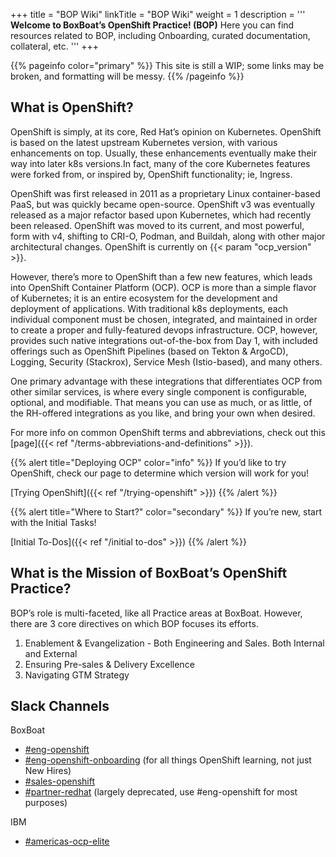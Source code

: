 +++
title = "BOP Wiki"
linkTitle = "BOP Wiki"
weight = 1
description = '''
**Welcome to BoxBoat’s OpenShift Practice! (BOP)** Here you can find resources related to BOP, including Onboarding, curated documentation, collateral, etc.
'''
+++

{{% pageinfo color="primary" %}}
This site is still a WIP; some links may be broken, and formatting will be messy.
{{% /pageinfo %}}

## What is OpenShift?
OpenShift is simply, at its core, Red Hat’s opinion on Kubernetes. OpenShift is based on the latest upstream Kubernetes version, with various enhancements on top. Usually, these enhancements eventually make their way into later k8s versions.In fact, many of the core Kubernetes features were forked from, or inspired by, OpenShift functionality; ie, Ingress.

OpenShift was first released in 2011 as a proprietary Linux container-based PaaS, but was quickly became open-source. OpenShift v3 was eventually released as a major refactor based upon Kubernetes, which had recently been released. OpenShift was moved to its current, and most powerful, form with v4, shifting to CRI-O, Podman, and Buildah, along with other major architectural changes. OpenShift is currently on  {{< param "ocp_version" >}}.



However, there’s more to OpenShift than a few new features, which leads into OpenShift Container Platform (OCP). OCP is more than a simple flavor of Kubernetes; it is an entire ecosystem for the development and deployment of applications. With traditional k8s deployments, each individual component must be chosen, integrated, and maintained in order to create a proper and fully-featured devops infrastructure. OCP, however, provides such native integrations out-of-the-box from Day 1, with included offerings such as OpenShift Pipelines (based on Tekton & ArgoCD), Logging, Security (Stackrox), Service Mesh (Istio-based), and many others.

One primary advantage with these integrations that differentiates OCP from other similar services, is where every single component is configurable, optional, and modifiable. That means you can use as much, or as little, of the RH-offered integrations as you like, and bring your own when desired.

For more info on common OpenShift terms and abbreviations, check out this [page]({{< ref "/terms-abbreviations-and-definitions" >}}).

{{% alert title="Deploying OCP" color="info" %}}
If you’d like to try OpenShift, check our page to determine which version will work for you!

[Trying OpenShift]({{< ref "/trying-openshift" >}})
{{% /alert %}}

{{% alert title="Where to Start?" color="secondary" %}}
If you’re new, start with the Initial Tasks!

[Initial To-Dos]({{< ref "/initial to-dos" >}})
{{% /alert %}}


## What is the Mission of BoxBoat’s OpenShift Practice?
BOP’s role is multi-faceted, like all Practice areas at BoxBoat. However, there are 3 core directives on which BOP focuses its efforts.

1. Enablement & Evangelization - Both Engineering and Sales. Both Internal and External
2. Ensuring Pre-sales & Delivery Excellence
3. Navigating GTM Strategy
## Slack Channels
BoxBoat
* [#eng-openshift](https://boxboat.slack.com/archives/C6A002Q0L)
* [#eng-openshift-onboarding](https://boxboat.slack.com/archives/C02SYSWDZEX) (for all things OpenShift learning, not just New Hires)
* [#sales-openshift](https://boxboat.slack.com/archives/C02CVV1Q8FN)
* [#partner-redhat](https://boxboat.slack.com/archives/C02CPP6LWKU) (largely deprecated, use #eng-openshift for most purposes)

IBM
* [#americas-ocp-elite](https://ibmconsultingamericas.slack.com/archives/C028M3G84AU)
